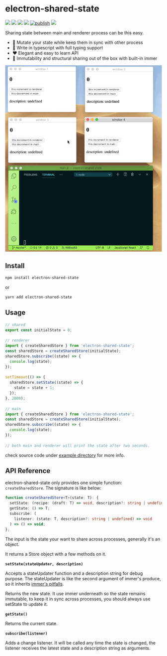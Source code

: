 # electron-shared-state

![](https://img.shields.io/npm/l/electron-shared-state) ![](https://badgen.net/npm/v/electron-shared-state) ![](https://badgen.net/npm/types/electron-shared-state) ![](https://badgen.net/bundlephobia/minzip/electron-shared-state) [![publish](https://github.com/zoubingwu/electron-shared-state/actions/workflows/publish.yaml/badge.svg)](https://github.com/zoubingwu/electron-shared-state/actions/workflows/publish.yaml) ![](https://ci.appveyor.com/api/projects/status/qa0gjesulanclwvg?svg=true)

Sharing state between main and renderer process can be this easy.

- 🚀 Mutate your state while keep them in sync with other process
- 🎯 Write in typescript with full typing support
- ❤️ Elegant and easy to learn API
- 👻 Immutability and structural sharing out of the box with built-in immer

![](./showcase.gif)

## Install

```sh
npm install electron-shared-state
```

or

```sh
yarn add electron-shared-state
```

## Usage

```ts
// shared
export const initialState = 0;

// renderer
import { createSharedStore } from 'electron-shared-state';
const sharedStore = createSharedStore(initialState);
sharedStore.subscribe((state) => {
  console.log(state);
});

setTimeout(() => {
  sharedStore.setState((state) => {
    state = state + 1;
  });
}, 2000);

// main
import { createSharedStore } from 'electron-shared-state';
const sharedStore = createSharedStore(initialState);
sharedStore.subscribe((state) => {
  console.log(state);
});

// both main and renderer will print the state after two seconds.
```

check source code under [example directory](/example) for more info.

## API Reference

electron-shared-state only provides one simple function: `createSharedStore`. The signature is like below:

```ts
function createSharedStore<T>(state: T): {
  setState: (recipe: (draft: T) => void, description?: string | undefined) => T;
  getState: () => T;
  subscribe: (
    listener: (state: T, description?: string | undefined) => void
  ) => () => void;
};
```

The input is the state your want to share across processes, generally it's an object.

It returns a Store object with a few methods on it.

**`setState(stateUpdater, description)`**

Accepts a stateUpdater function and a description string for debug purpose. The stateUpdater is like the second argument of immer's produce, so it inherits [immer's pitfalls](https://immerjs.github.io/immer/docs/pitfalls).

Returns the new state. It use immer underneath so the state remains immutable, to keep it in sync across processes, you should always use setState to update it.

**`getState()`**

Returns the current state.

**`subscribe(listener)`**

Adds a change listener. It will be called any time the state is changed, the listener receives the latest state and a description string as arguments.

